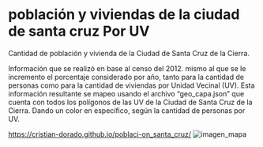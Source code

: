 # población y viviendas de la ciudad de santa cruz Por UV
Cantidad de población y vivienda de la Ciudad de Santa Cruz de la Cierra.

Información que se realizó en base al censo del 2012. mismo al que se le incremento el porcentaje considerado por año, tanto para la cantidad de personas como para la cantidad de viviendas por Unidad Vecinal (UV). 
Esta información resultante se mapeo usando el archivo “geo_capa.json” que cuenta con todos los polígonos de las UV de la Ciudad de Santa Cruz de la Cierra. Dando un color en específico, según la cantidad de personas por UV.

https://cristian-dorado.github.io/poblaci-on_santa_cruz/
![imagen_mapa](https://github.com/Cristian-Dorado/poblaci-on_santa_cruz/assets/113219668/cbaf44ee-d2c9-4695-910b-c64ed15294c7)
